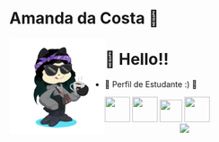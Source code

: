 # Amanda da Costa 🌸

<img align="left" src="octocat-1696530201159.png" width="170" height="170" >

# 👋 Hello!! 
  
- 📖 Perfil de Estudante :) 📖

<code><img loading="lazy" src="https://cdn.jsdelivr.net/gh/devicons/devicon/icons/html5/html5-original-wordmark.svg" width="45" height="45"/></code>  <code><img loading="lazy" src="https://cdn.jsdelivr.net/gh/devicons/devicon/icons/css3/css3-original-wordmark.svg" width="45" height="45"/></code>  <code><img loading="lazy" src="https://cdn.jsdelivr.net/gh/devicons/devicon/icons/javascript/javascript-original.svg" width="40" height="40"/></code>  <code><img loading="lazy" src="https://cdn.jsdelivr.net/gh/devicons/devicon/icons/python/python-original-wordmark.svg" width="45" height="45"/></code> <img align="right" src="gatinho-gato.gif" width="200"> 
